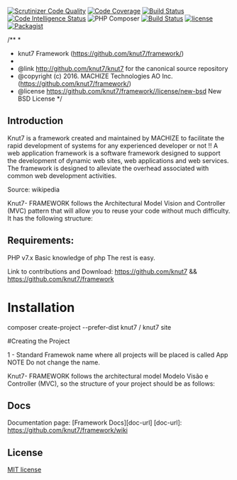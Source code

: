 [![Scrutinizer Code Quality](https://scrutinizer-ci.com/g/knut7/framework/badges/quality-score.png?b=master)](https://scrutinizer-ci.com/g/knut7/framework/?branch=master)
[![Code Coverage](https://scrutinizer-ci.com/g/knut7/framework/badges/coverage.png?b=master)](https://scrutinizer-ci.com/g/knut7/framework/?branch=master)
[![Build Status](https://scrutinizer-ci.com/g/knut7/framework/badges/build.png?b=master)](https://scrutinizer-ci.com/g/knut7/framework/build-status/master)
[![Code Intelligence Status](https://scrutinizer-ci.com/g/knut7/framework/badges/code-intelligence.svg?b=master)](https://scrutinizer-ci.com/code-intelligence)
![PHP Composer](https://github.com/knut7/framework/workflows/PHP%20Composer/badge.svg)
[![Build Status](https://travis-ci.org/knut7/framework.svg?branch=master)](https://travis-ci.org/Knut7/framework)
[![license](https://img.shields.io/github/license/Knut7/framework.svg)]()
[![Packagist](https://img.shields.io/packagist/v/Knut7/framework.svg)]()

/**
 *
 * knut7 Framework (https://github.com/knut7/framework/)
 *
 * @link      http://github.com/knut7/knut7 for the canonical source repository
 * @copyright (c) 2016.  MACHIZE Technologies AO Inc. (https://github.com/knut7/framework/)
 * @license   https://github.com/knut7/framework//license/new-bsd New BSD License
 */

## Introduction
Knut7 is a framework created and maintained by MACHIZE to facilitate the rapid development of systems for any experienced developer or not !!
A web application framework is a software framework designed to support the development of dynamic web sites, web applications and web services. The framework is designed to alleviate the overhead associated with common web development activities.

Source: wikipedia

Knut7- FRAMEWORK follows the Architectural Model Vision and Controller (MVC) pattern that will allow you to reuse your code without much difficulty. It has the following structure:

## Requirements:
PHP v7.x
Basic knowledge of php
The rest is easy.

Link to contributions and Download: https://github.com/knut7 && https://github.com/knut7/framework




# Installation

composer create-project --prefer-dist knut7 / knut7 site

#Creating the Project

1 - Standard Framewok name where all projects will be placed is called App
NOTE Do not change the name.

Knut7- FRAMEWORK follows the architectural model Modelo Visão e Controller (MVC), so the structure of your project should be as follows:
## Docs
Documentation page: [Framework Docs][doc-url]
[doc-url]: https://github.com/knut7/framework/wiki

## License

[MIT license](LICENSE.md)


